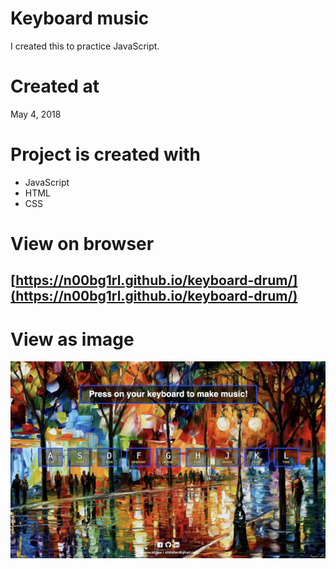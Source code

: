 # Keyboard music

I created this to practice JavaScript.

# Created at

May 4, 2018

# Project is created with

* JavaScript
* HTML
* CSS

# View on browser

## [https://n00bg1rl.github.io/keyboard-drum/](https://n00bg1rl.github.io/keyboard-drum/)

# View as image

![github](./assets/github.png)
